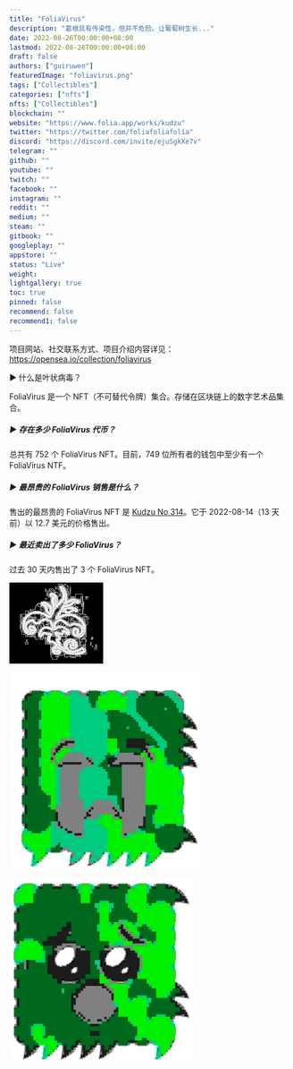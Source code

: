 ```yaml
---
title: "FoliaVirus"
description: "葛根具有传染性，但并不危险。让葡萄树生长..."
date: 2022-08-26T00:00:00+08:00
lastmod: 2022-08-26T00:00:00+08:00
draft: false
authors: ["guiruwen"]
featuredImage: "foliavirus.png"
tags: ["Collectibles"]
categories: ["nfts"]
nfts: ["Collectibles"]
blockchain: ""
website: "https://www.folia.app/works/kudzu"
twitter: "https://twitter.com/foliafoliafolia"
discord: "https://discord.com/invite/ejuSgkXe7v"
telegram: ""
github: ""
youtube: ""
twitch: ""
facebook: ""
instagram: ""
reddit: ""
medium: ""
steam: ""
gitbook: ""
googleplay: ""
appstore: ""
status: "Live"
weight: 
lightgallery: true
toc: true
pinned: false
recommend: false
recommend1: false
---
```

项目网站、社交联系方式、项目介绍内容详见：https://opensea.io/collection/foliavirus

 ▶ 什么是叶状病毒？

FoliaVirus 是一个 NFT（不可替代令牌）集合。存储在区块链上的数字艺术品集合。

##### ▶ 存在多少 FoliaVirus 代币？

总共有 752 个 FoliaVirus NFT。目前，749 位所有者的钱包中至少有一个 FoliaVirus NTF。

##### ▶ 最昂贵的 FoliaVirus 销售是什么？

售出的最昂贵的 FoliaVirus NFT 是 [Kudzu No 314](https://www.nft-stats.com/asset/0x9d413b9434c20c73f509505f7fbc6fc591bbf04a/20585226)。它于 2022-08-14（13 天前）以 12.7 美元的价格售出。

##### ▶ 最近卖出了多少 FoliaVirus？

过去 30 天内售出了 3 个 FoliaVirus NFT。

![nft](01.png)



![nft](02.png)



![nft](03.png)



